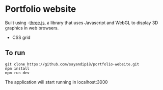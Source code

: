 # Portfolio website

Built using 
-[three.js](https://threejs.org/), a library that uses Javascript and WebGL to display 3D graphics in web browsers.
- CSS grid

## To run

```
git clone https://github.com/sayandip18/portfolio-website.git
npm install
npm run dev
```

The application will start running in localhost:3000